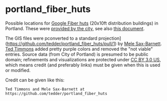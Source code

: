 portland_fiber_huts
===================

Possible locations for [Google Fiber huts](http://comptechrt.blogspot.com/2013/10/google-fiber-beyond-cpe.html) (20x10ft distribution buildings) in Portland. These were [provided by the city](ftp://ftp02.portlandoregon.gov/CivicApps/cop_fiber_hut_cand_sts.zip), see also [this document](http://www.portlandoregon.gov/revenue/article/489315?).

The GIS files were pconverted to a standard projection](https://github.com/tedder/portland_fiber_huts/pull/1) by [Mele Sax-Barnett](https://github.com/pdxmele). [Ted Timmons](https://github.com/tedder/) added pretty purple colors and removed the "not viable" entries. Source data (from City of Portland) is presumed to be public domain; refinements and visualizations are protected under [CC BY 3.0 US](http://creativecommons.org/licenses/by/3.0/us/), which means credit (and preferably links) must be given when this is used or modified.

Credit can be given like this:

    Ted Timmons and Mele Sax-Barnett at https://github.com/tedder/portland_fiber_huts
